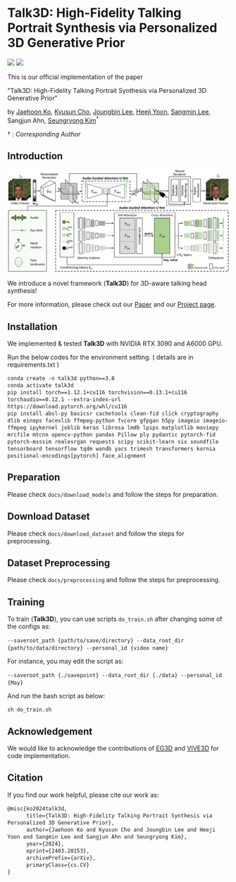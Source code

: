 # Talk3D: High-Fidelity Talking Portrait Synthesis via Personalized 3D Generative Prior
<a href="https://arxiv.org/abs/2403.20153"><img src="https://img.shields.io/badge/arXiv-2403.20153-%23B31B1B"></a>
<a href="https://ku-cvlab.github.io/Talk3D/ "><img src="https://img.shields.io/badge/Project%20Page-online-brightgreen"></a>
<br>

This is our official implementation of the paper 

"Talk3D: High-Fidelity Talking Portrait Synthesis via Personalized 3D Generative Prior"

by [Jaehoon Ko](https://github.com/mlnyang), [Kyusun Cho](https://github.com/kyustorm7), [Joungbin Lee](https://github.com/joungbinlee), [Heeji Yoon](https://github.com/yoon-heez), [Sangmin Lee](https://github.com/00tilinfinity), Sangjun Ahn, [Seungryong Kim](https://cvlab.korea.ac.kr)<sup>&dagger;</sup>

&dagger; : *Corresponding Author*

## Introduction
![image](./docs/structure.png)
<!-- <br> -->
We introduce a novel framework (**Talk3D**) for 3D-aware talking head synthesis!

For more information, please check out our [Paper](https://arxiv.org/abs/2403.20153) and our [Project page](https://ku-cvlab.github.io/Talk3D/).

## Installation
We implemented & tested **Talk3D** with NVIDIA RTX 3090 and A6000 GPU.

Run the below codes for the environment setting. ( details are in requirements.txt )
```
conda create -n talk3d python==3.8
conda activate talk3d
pip install torch==1.12.1+cu116 torchvision==0.13.1+cu116 torchaudio==0.12.1 --extra-index-url https://download.pytorch.org/whl/cu116
pip install absl-py basicsr cachetools clean-fid click cryptography dlib einops facexlib ffmpeg-python fvcore gfpgan h5py imageio imageio-ffmpeg ipykernel joblib keras librosa lmdb lpips matplotlib moviepy mrcfile mtcnn opencv-python pandas Pillow ply pydantic pytorch-fid pytorch-msssim realesrgan requests scipy scikit-learn six soundfile tensorboard tensorflow tqdm wandb yacs trimesh transformers kornia positional-encodings[pytorch] face_alignment
```

## Preparation

Please check `docs/download_models` and follow the steps for preparation.

## Download Dataset

Please check `docs/download_dataset` and follow the steps for preprocessing.

## Dataset Preprocessing

Please check `docs/preprocessing` and follow the steps for preprocessing.

## Training

To train (**Talk3D**), you can use scripts `do_train.sh` after changing some of the configs as:

`--saveroot_path {path/to/save/directory} --data_root_dir {path/to/data/directory} --personal_id {video name}`

For instance, you may edit the script as:

`--saveroot_path {./savepoint} --data_root_dir {./data} --personal_id {May}`

And run the bash script as below:

```
sh do_train.sh
```

## Acknowledgement

We would like to acknowledge the contributions of [EG3D](https://github.com/NVlabs/eg3d) and [VIVE3D](https://github.com/afruehstueck/VIVE3D) for code implementation.

## Citation
If you find our work helpful, please cite our work as:
```
@misc{ko2024talk3d,
      title={Talk3D: High-Fidelity Talking Portrait Synthesis via Personalized 3D Generative Prior}, 
      author={Jaehoon Ko and Kyusun Cho and Joungbin Lee and Heeji Yoon and Sangmin Lee and Sangjun Ahn and Seungryong Kim},
      year={2024},
      eprint={2403.20153},
      archivePrefix={arXiv},
      primaryClass={cs.CV}
}
```
